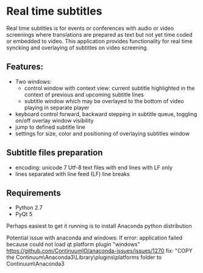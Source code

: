 
Real time subtitles
======


Real time subtitles is for events or conferences with audio or video screenings where translations are prepared as text but not yet time coded or embedded to video.
This application provides functionality for real time syncking and overlaying of subtitles on video screening.

Features:
-------

* Two windows:
  * control window with context view: current subtitle highlighted in the context of previous and upcoming subtitle lines
  * subtitle window which may be overlayed to the bottom of video playing in separate player
* keyboard control forward, backward stepping in subtitle queue, toggling on/off overlay window visibility
* jump to defined subtitle line
* settings for size, color and positioning of overlaying subtitles window

Subtitle files preparation
-------

* encoding: unicode 7 Utf-8 text files with end lines with LF only
* lines separated with line feed (LF)  line breaks

Requirements
-------
* Python 2.7
* PyQt 5

Perhaps easiest to get it running is to install Anaconda python distribution


Potential issue with anaconda and windows:
If error: application failed because could not load qt platform plugin "windows"
 https://github.com/ContinuumIO/anaconda-issues/issues/1270
fix:  "COPY the Continuum\Anaconda3\Library\plugins\platforms
folder to Continuum\Anaconda3
